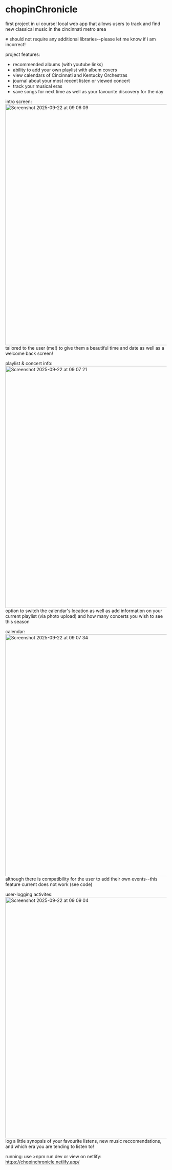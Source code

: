 # chopinChronicle
first project in ui course! local web app that allows users to track and find new classical music in the cincinnati metro area

※ should not require any additional libraries--please let me know if i am incorrect!

project features:
- recommended albums (with youtube links)
- ability to add your own playlist with album covers
- view calendars of Cincinnati and Kentucky Orchestras
- journal about your most recent listen or viewed concert
- track your musical eras
- save songs for next time as well as your favourite discovery for the day

intro screen:
<img width="1511" height="752" alt="Screenshot 2025-09-22 at 09 06 09" src="https://github.com/user-attachments/assets/962dd6f3-49c5-48b4-820d-40cab0d7c86d" />
tailored to the user (me!) to give them a beautiful time and date as well as a welcome back screen!

playlist & concert info:
<img width="1512" height="755" alt="Screenshot 2025-09-22 at 09 07 21" src="https://github.com/user-attachments/assets/6b1fe026-3148-4543-889b-523dfc34e5a3" />
option to switch the calendar's location as well as add information on your current playlist (via photo upload) and how many concerts you wish to see this season

calendar:
<img width="1512" height="755" alt="Screenshot 2025-09-22 at 09 07 34" src="https://github.com/user-attachments/assets/84359106-cd62-4a04-b6b1-b76d3a9bfba5" />
although there is compatibility for the user to add their own events--this feature current does not work (see code)

user-logging activites:
<img width="1512" height="753" alt="Screenshot 2025-09-22 at 09 09 04" src="https://github.com/user-attachments/assets/987eaae4-b2e8-40e0-8237-0cdd59d9ea7a" />
log a little synopsis of your favourite listens, new music reccomendations, and which era you are tending to listen to!

running:
use >npm run dev
or
view on netlify: https://chopinchronicle.netlify.app/
